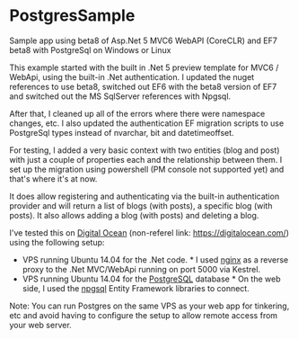 # PostgresSample
Sample app using beta8 of Asp.Net 5 MVC6 WebAPI (CoreCLR) and EF7 beta8 with PostgreSql on Windows or Linux

This example started with the built in .Net 5 preview template for MVC6 / WebApi, using the built-in .Net authentication. I updated the nuget references to use beta8, switched out EF6 with the beta8 version of EF7 and switched out the MS SqlServer references with Npgsql.

After that, I cleaned up all of the errors where there were namespace changes, etc. I also updated the authentication EF migration scripts to use PostgreSql types instead of nvarchar, bit and datetimeoffset.

For testing, I added a very basic context with two entities (blog and post) with just a couple of properties each and the relationship between them. I set up the migration using powershell (PM console not supported yet) and that's where it's at now.

It does allow registering and authenticating via the built-in authentication provider and will return a list of blogs (with posts), a specific blog (with posts). It also allows adding a blog (with posts) and deleting a blog.

I've tested this on <a href="https://www.digitalocean.com/?refcode=a0f4b1dbfd78">Digital Ocean</a> (non-referel link: https://digitalocean.com/) using the following setup:

* VPS running Ubuntu 14.04 for the .Net code.
        * I used <a href="http://nginx.org/en/">nginx</a> as a reverse proxy to the .Net MVC/WebApi running on port 5000 via Kestrel.
* VPS running Ubuntu 14.04 for the <a href="http://www.postgresql.org/">PostgreSQL</a> database
        * On the web side, I used the <a href="http://www.npgsql.org/">npgsql</a> Entity Framework libraries to connect.

Note: You can run Postgres on the same VPS as your web app for tinkering, etc and avoid having to configure the setup to allow remote access from your web server.
